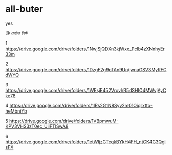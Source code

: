 # all-buter
yes


😘 ভোটার লিস্ট 

1 https://drive.google.com/drive/folders/1NwjSjQDXn3kjWxx_Pclb4zXNnhyEr33m

2 https://drive.google.com/drive/folders/1DzgF2g9oTAn9UnijwnaGSV3MyRFCdWYQ

3 https://drive.google.com/drive/folders/1WEsjE452VrovhR5dSHIO4MWvjAyCke78

4 https://drive.google.com/drive/folders/1IRs2G1N8Syy2m01Oiqrxtto-heMbniYb

5 https://drive.google.com/drive/folders/1VBpmwuM-KPV3VHS3zT0ec_UilFTlSwA8

6 https://drive.google.com/drive/folders/1etWIjzGTcqkBYkH4FH_ntCK4G3QglsFX
